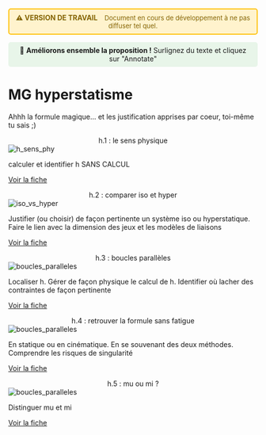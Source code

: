 <div style="background-color: #fff3cd; border: 2px solid #ffc107; border-radius: 5px; padding: 8px 12px; margin: 15px 0; text-align: center;">
  <strong style="color: #856404; font-size: 14px;">⚠️ VERSION DE TRAVAIL</strong>
  <span style="color: #856404; margin-left: 10px; font-size: 13px;">
    Document en cours de développement à ne pas diffuser tel quel.
  </span>
</div>

<div style="background-color: #e8f5e9; padding: 8px 12px; margin: 15px 0; border-radius: 5px; text-align: center; font-size: 14px;">
  💬 <strong>Améliorons ensemble la proposition !</strong> Surlignez du texte et cliquez sur "Annotate"
</div>


# MG hyperstatisme
Ahhh la formule magique... et les justification apprises par coeur, toi-même tu sais ;)



<div class="card-container">

  <!-- Carte 1 -->
  <div class="card">
    <div class="card-header" style="text-align: center;">
      h.1 : le sens physique
    </div>
    <div class="card-body">
      <img src="../../_static/images/MG/Hyperstatisme/hyperstatisme_chapo.png" alt="h_sens_phy" class="img-responsive">
      <p> calculer et identifier h SANS CALCUL </p>
      <p class="card-footer-link">
        <a href="../MG_hyperstatisme/MG_hyperstatisme1.html" class="card-link">
          Voir la fiche <i class="fas fa-arrow-right"></i>
        </a>
      </p>
    </div>
  </div>

  <!-- Carte 2 -->
  <div class="card">
    <div class="card-header" style="text-align: center;">
      h.2 : comparer iso et hyper
    </div>
    <div class="card-body">
      <img src="../../_static/images/MG/Hyperstatisme/hyperstatisme3.jpg" alt="iso_vs_hyper" class="img-responsive">
      <p> Justifier (ou choisir) de façon pertinente un système iso ou hyperstatique. Faire le lien avec la dimension des jeux et les modèles de liaisons </p>
      <p class="card-footer-link">
        <a href="../MG_hyperstatisme/MG_hyperstatisme2.html" class="card-link">
          Voir la fiche <i class="fas fa-arrow-right"></i>
        </a>
      </p>
    </div>
  </div>

  <!-- Carte 3 -->
  <div class="card">
    <div class="card-header" style="text-align: center;">
      h.3 : boucles parallèles
    </div>
    <div class="card-body">
      <img src="../../_static/images/MG/Hyperstatisme/hyperstatisme12.jpg" alt="boucles_paralleles" class="img-responsive">
      <p> Localiser h. Gérer de façon physique le calcul de h. Identifier où lacher des contraintes de façon pertinente </p>
      <p class="card-footer-link">
        <a href="../MG_hyperstatisme/MG_hyperstatisme3.html" class="card-link">
          Voir la fiche <i class="fas fa-arrow-right"></i>
        </a>
      </p>
    </div>
  </div>

  <!-- Carte 4 -->
  <div class="card">
    <div class="card-header" style="text-align: center;">
      h.4 : retrouver la formule sans fatigue
    </div>
    <div class="card-body">
      <img src="../../_static/images/MG/Hyperstatisme/hyperstatisme5.jpg" alt="boucles_paralleles" class="img-responsive">
      <p> En statique ou en cinématique. En se souvenant des deux méthodes. Comprendre les risques de singularité </p>
      <p class="card-footer-link">
        <a href="../MG_hyperstatisme/MG_hyperstatisme4.html" class="card-link">
          Voir la fiche <i class="fas fa-arrow-right"></i>
        </a>
      </p>
    </div>
  </div>

  <!-- Carte 5 -->
  <div class="card">
    <div class="card-header" style="text-align: center;">
      h.5 : mu ou mi ?
    </div>
    <div class="card-body">
      <img src="../../_static/images/MG/Hyperstatisme/hyperstatisme1.jpg" alt="boucles_paralleles" class="img-responsive">
      <p> Distinguer mu et mi </p>
      <p class="card-footer-link">
        <a href="../MG_hyperstatisme/MG_hyperstatisme5.html" class="card-link">
          Voir la fiche <i class="fas fa-arrow-right"></i>
        </a>
      </p>
    </div>
  </div>

</div>

<!--
## h.1 : le sens physique
- calculer et identifier h SANS CALCUL  


## h.2 : comparer iso et hyper
- justifier (ou choisir) de façon pertinente un système iso ou hyperstatique
- faire le lien avec la dimension des jeux et les modèles de liaisons

## h.3 : boucles parallèles
- localiser h
- gérer de façon physique le calcul de h
- identifier où lacher des contraintes de façon pertinente 

## h.4 : retrouver la formule sans fatigue
- en statique ou en cinématique
- en se souvenant des deux méthodes
- comprendre les risques de singularité

## h.5 : mu ou mi ?
- distinguer mu et mi
-->
<!--
## Test affichage Page par page

![Page 1 droite](../ressources/img/hyperstatisme/page_1_droite.png)
![Page 2 gauche](../ressources/img/hyperstatisme/page_2_gauche.png)
![Page 2 droite](../ressources/img/hyperstatisme/page_2_droite.png)
![Page 3 gauche](../ressources/img/hyperstatisme/page_3_gauche.png)
![Page 3 droite](../ressources/img/hyperstatisme/page_3_droite.png)

iso-hyper le match
![Page 4 gauche](../ressources/img/hyperstatisme/page_4_gauche.png)
![Page 4 droite](../ressources/img/hyperstatisme/page_4_droite.png)
![Page 5 gauche](../ressources/img/hyperstatisme/page_5_gauche.png)
![Page 5 droite](../ressources/img/hyperstatisme/page_5_droite.png)
![Page 6 gauche](../ressources/img/hyperstatisme/page_6_gauche.png)
![Page 6 droite](../ressources/img/hyperstatisme/page_6_droite.png)

plusieurs boucles
![Page 7 gauche](../ressources/img/hyperstatisme/page_7_gauche.png)
![Page 7 droite](../ressources/img/hyperstatisme/page_7_droite.png)

mise en équation matricielle
![Page 8 gauche](../ressources/img/hyperstatisme/page_8_gauche.png)
![Page 8 droite](../ressources/img/hyperstatisme/page_8_droite.png)
![Page 9 gauche](../ressources/img/hyperstatisme/page_9_gauche.png)
![Page 9 droite](../ressources/img/hyperstatisme/page_9_droite.png)
![Page 10 gauche](../ressources/img/hyperstatisme/page_10_gauche.png)
![Page 10 droite](../ressources/img/hyperstatisme/page_10_droite.png)

mu mi
![Page 11 gauche](../ressources/img/hyperstatisme/page_11_gauche.png)
![Page 11 droite](../ressources/img/hyperstatisme/page_11_droite.png)


## Test affichage Deux pages par deux pages

![Page 1](../ressources/img/hyperstatisme/0_page_1.png)
![Page 2](../ressources/img/hyperstatisme/0_page_2.png)
![Page 3](../ressources/img/hyperstatisme/0_page_3.png)

iso-hyper le match
![Page 4](../ressources/img//hyperstatisme/0_page_4.png)
![Page 5](../ressources/img/hyperstatisme/0_page_5.png)
![Page 6](../ressources/img/hyperstatisme/0_page_6.png)

plusieurs boucles
![Page 7](../ressources/img/hyperstatisme/0_page_7.png)

mise en équation matricielle
![Page 8](../ressources/img/hyperstatisme/0_page_8.png)
![Page 9](../ressources/img//hyperstatisme/0_page_9.png)
![Page 10](../ressources/img/hyperstatisme/0_page_10.png)

mu mi
![Page 11](../ressources/img/hyperstatisme/0_page_11.png)


## Test affichage avec le pdf complet


<iframe src="../_static/pdfs/hyperstatisme_A4_2ppf.pdf" width="100%" height="600px"></iframe>

-->


